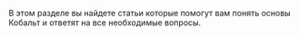 В этом разделе вы найдете статьи которые помогут вам понять основы Кобальт и ответят на все необходимые вопросы.